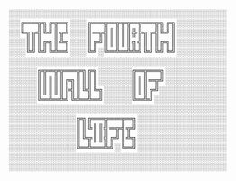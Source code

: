 ░░░░░░░░░░░░░░░░░░░░░░░░░░░░░░░░░░░░░░░
░░╔══╦╗╔╦═╗░░░╔══╦═╦╦╦═╦══╦╗╔╗░░░░░░░░░
░░╚╗╔╣╚╝║╦╝░░░║═╦╣║║║║╬╠╗╔╣╚╝║░░░░░░░░░
░░░║║║╔╗║╩╗░░░║╔╝║║║║║╗╣║║║╔╗║░░░░░░░░░
░░░╚╝╚╝╚╩═╝░░░╚╝░╚═╩═╩╩╝╚╝╚╝╚╝░░░░░░░░░
░░░░░░░░░░░░░░░░░░░░░░░░░░░░░░░░░░░░░░░
░░░░░╔╦═╦╦══╦╗╔╗░░░░░░╔═╦══╗░░░░░░░░░░░
░░░░░║║║║║╔╗║║║║░░░░░░║║║═╦╝░░░░░░░░░░░
░░░░░║║║║║╠╣║╚╣╚╗░░░░░║║║╔╝░░░░░░░░░░░░
░░░░░╚═╩═╩╝╚╩═╩═╝░░░░░╚═╩╝░░░░░░░░░░░░░
░░░░░░░░░░░░░░░░░░░░░░░░░░░░░░░░░░░░░░░
░░░░░░░░░░░░╔╗╔══╦══╦═╗░░░░░░░░░░░░░░░░
░░░░░░░░░░░░║║╚║║╣═╦╣╦╝░░░░░░░░░░░░░░░░
░░░░░░░░░░░░║╚╦║║╣╔╝║╩╗░░░░░░░░░░░░░░░░
░░░░░░░░░░░░╚═╩══╩╝░╚═╝░░░░░░░░░░░░░░░░
░░░░░░░░░░░░░░░░░░░░░░░░░░░░░░░░░░░░░░░
░░░░░░░░░░░░░░░░░░░░░░░░░░░░░░░░░░░░░░░
